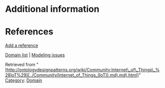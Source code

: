 #  Additional information


#  References


[Add a reference](index.php@title=Odp%253AAdd_reference&subject=Community%253AInternet+of+Things+(IoT).html "http://ontologydesignpatterns.org/wiki/index.php?title=Odp:Add_reference&subject=Community%3AInternet+of+Things+%28IoT%29")


  




[Domain list](../Community/Domain "Community:Domain") | [Modeling issues](../Community/Main "Community:Main")


Retrieved from "[http://ontologydesignpatterns.org/wiki/Community:Internet\_of\_Things\_%28IoT%29](../Community/Internet_of_Things_(IoT)).md).md).html)"
 [Category](http://ontologydesignpatterns.org/wiki/Special:Categories "Special:Categories"): [Domain](../Category/Domain "Category:Domain")